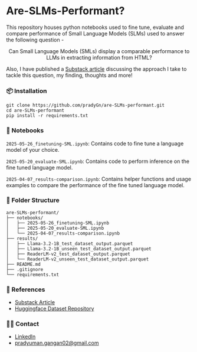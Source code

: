 # Are-SLMs-Performant?

This repository houses python notebooks used to fine tune, evaluate and compare performance of Small Language Models (SLMs) used to answer the following question -

<p align="center">Can Small Language Models (SMLs) display a comparable performance to LLMs in extracting information from HTML?</p>

Also, I have published a [Substack article](https://gprady.substack.com/p/fine-tuning-small-language-models) discussing the approach I take to tackle this question, my finding, thoughts and more!

### 📦 Installation

```
git clone https://github.com/pradyGn/are-SLMs-performant.git
cd are-SLMs-performant
pip install -r requirements.txt
```

### 🧪 Notebooks

`2025-05-26_finetuning-SML.ipynb`: Contains code to fine tune a language model of your choice.

`2025-05-20_evaluate-SML.ipynb`: Contains code to perform inference on the fine tuned language model.

`2025-04-07_results-comparison.ipynb`: Contains helper functions and usage examples to compare the performance of the fine tuned language model.

### 📁 Folder Structure
```
are-SLMs-performant/
├── notebooks/
│   ├── 2025-05-26_finetuning-SML.ipynb
│   ├── 2025-05-20_evaluate-SML.ipynb
│   └── 2025-04-07_results-comparison.ipynb
├── results/
│   ├── Llama-3.2-1B_test_dataset_output.parquet
│   ├── Llama-3.2-1B_unseen_test_dataset_output.parquet
│   ├── ReaderLM-v2_test_dataset_output.parquet
│   └── ReaderLM-v2_unseen_test_dataset_output.parquet
├── README.md
├── .gitignore
└── requirements.txt
```

### 🔗 References

- [Substack Article](https://gprady.substack.com/p/fine-tuning-small-language-models)
- [Huggingface Dataset Repository](https://huggingface.co/datasets/Jiraya/html_to_json_information_extraction_dataset)

### 🙋‍♂️ Contact

- [LinkedIn](https://www.linkedin.com/in/pradyumangangan/)
- pradyuman.gangan02@gmail.com
